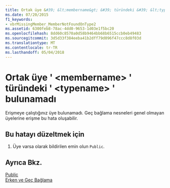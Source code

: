 ```yaml
---
title: Ortak üye &#39; &lt;membername&gt; &#39; türündeki &#39; &lt;typename&gt; &#39; bulunamadı
ms.date: 07/20/2015
f1_keywords:
- vbrMissingMember_MemberNotFoundOnType2
ms.assetid: 6300feb8-78ac-4dd0-9653-1d03e1f5bc20
ms.openlocfilehash: 8dd60c8570a0d58b9464bb68b6515ccb0eb49483
ms.sourcegitcommit: 3d5d33f384eeba41b2dff79d096f47ccc8d8f03d
ms.translationtype: MT
ms.contentlocale: tr-TR
ms.lasthandoff: 05/04/2018
---
```

# <a name="public-member-39ltmembernamegt39-on-type-39lttypenamegt39-not-found"></a>Ortak üye &#39; &lt;membername&gt; &#39; türündeki &#39; &lt;typename&gt; &#39; bulunamadı
Erişmeye çalıştığınız üye bulunamadı. Geç bağlama nesneleri genel olmayan üyelerine erişme bu hata oluşabilir.  
  
## <a name="to-correct-this-error"></a>Bu hatayı düzeltmek için  
  
1.  Üye varsa olarak bildirilen emin olun `Public`.  
  
## <a name="see-also"></a>Ayrıca Bkz.  
 [Public](../../visual-basic/language-reference/modifiers/public.md)  
 [Erken ve Geç Bağlama](../../visual-basic/programming-guide/language-features/early-late-binding/index.md)
